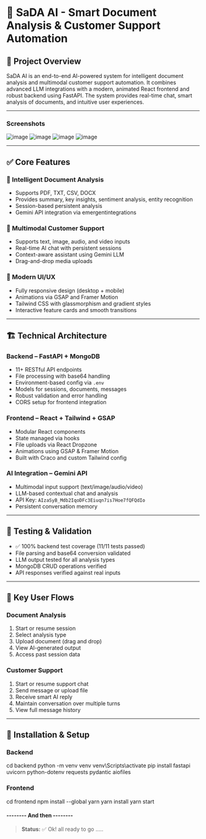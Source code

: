 # 🎉 SaDA AI - Smart Document Analysis & Customer Support Automation

## 🚀 Project Overview

SaDA AI is an end-to-end AI-powered system for intelligent document analysis and multimodal customer support automation. It combines advanced LLM integrations with a modern, animated React frontend and robust backend using FastAPI. The system provides real-time chat, smart analysis of documents, and intuitive user experiences.

---
### Screenshots
![image](https://github.com/user-attachments/assets/d2ecda65-38a4-4fff-9109-2f2aa67af482)
![image](https://github.com/user-attachments/assets/f6877bdc-11c2-4874-a678-2e353fdf27ac)
![image](https://github.com/user-attachments/assets/4c094cd0-89f6-4807-bbdc-0974c56ca00d)
![image](https://github.com/user-attachments/assets/d37054ad-e2a3-407c-9330-4f3c6a383fee)

---
## ✅ Core Features

### 📂 Intelligent Document Analysis
- Supports PDF, TXT, CSV, DOCX
- Provides summary, key insights, sentiment analysis, entity recognition
- Session-based persistent analysis
- Gemini API integration via emergentintegrations

### 💬 Multimodal Customer Support
- Supports text, image, audio, and video inputs
- Real-time AI chat with persistent sessions
- Context-aware assistant using Gemini LLM
- Drag-and-drop media uploads

### 🎨 Modern UI/UX
- Fully responsive design (desktop + mobile)
- Animations via GSAP and Framer Motion
- Tailwind CSS with glassmorphism and gradient styles
- Interactive feature cards and smooth transitions

---

## 🏗️ Technical Architecture

### Backend – FastAPI + MongoDB
- 11+ RESTful API endpoints
- File processing with base64 handling
- Environment-based config via `.env`
- Models for sessions, documents, messages
- Robust validation and error handling
- CORS setup for frontend integration

### Frontend – React + Tailwind + GSAP
- Modular React components
- State managed via hooks
- File uploads via React Dropzone
- Animations using GSAP & Framer Motion
- Built with Craco and custom Tailwind config

### AI Integration – Gemini API
- Multimodal input support (text/image/audio/video)
- LLM-based contextual chat and analysis
- API Key: `AIzaSyB_Mdb2IqoDFc3Eiuqn7is7Hoe7fQFQdIo`
- Persistent conversation memory

---

## 🧪 Testing & Validation

- ✅ 100% backend test coverage (11/11 tests passed)
- File parsing and base64 conversion validated
- LLM output tested for all analysis types
- MongoDB CRUD operations verified
- API responses verified against real inputs

---

## 📱 Key User Flows

### Document Analysis
1. Start or resume session
2. Select analysis type
3. Upload document (drag and drop)
4. View AI-generated output
5. Access past session data

### Customer Support
1. Start or resume support chat
2. Send message or upload file
3. Receive smart AI reply
4. Maintain conversation over multiple turns
5. View full message history

---

## 🔧 Installation & Setup

### Backend 

cd backend
python -m venv venv
venv\Scripts\activate
pip install fastapi uvicorn python-dotenv requests pydantic aiofiles


### Frontend

cd frontend
npm install --global yarn
yarn install
yarn start

#### -------- And then --------

> **Status:** ✅ Ok! all ready to go .....
